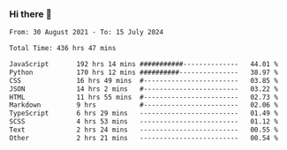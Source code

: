 ### Hi there 👋

<!--
**dominoto/dominoto** is a ✨ _special_ ✨ repository because its `README.md` (this file) appears on your GitHub profile.

Here are some ideas to get you started:

- 🔭 I’m currently working on ...
- 🌱 I’m currently learning ...
- 👯 I’m looking to collaborate on ...
- 🤔 I’m looking for help with ...
- 💬 Ask me about ...
- 📫 How to reach me: ...
- 😄 Pronouns: ...
- ⚡ Fun fact: ...
-->
<!--START_SECTION:waka-->

```txt
From: 30 August 2021 - To: 15 July 2024

Total Time: 436 hrs 47 mins

JavaScript       192 hrs 14 mins ###########--------------   44.01 %
Python           170 hrs 12 mins ##########---------------   38.97 %
CSS              16 hrs 49 mins  #------------------------   03.85 %
JSON             14 hrs 2 mins   #------------------------   03.22 %
HTML             11 hrs 55 mins  #------------------------   02.73 %
Markdown         9 hrs           #------------------------   02.06 %
TypeScript       6 hrs 29 mins   -------------------------   01.49 %
SCSS             4 hrs 53 mins   -------------------------   01.12 %
Text             2 hrs 24 mins   -------------------------   00.55 %
Other            2 hrs 21 mins   -------------------------   00.54 %
```

<!--END_SECTION:waka-->
